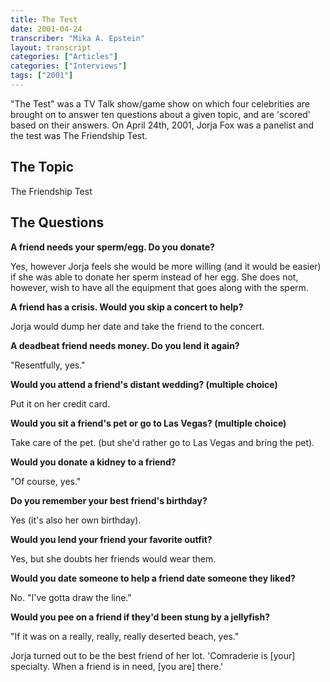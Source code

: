 ```yaml
---
title: The Test
date: 2001-04-24
transcriber: "Mika A. Epstein"
layout: transcript
categories: ["Articles"]
categories: ["Interviews"]
tags: ["2001"]
---
```


"The Test" was a TV Talk show/game show on which four celebrities are brought on to answer ten questions about a given topic, and are 'scored' based on their answers. On April 24th, 2001, Jorja Fox was a panelist and the test was The Friendship Test.

## The Topic

The Friendship Test

## The Questions

**A friend needs your sperm/egg. Do you donate?**

Yes, however Jorja feels she would be more willing (and it would be easier) if she was able to donate her sperm instead of her egg. She does not, however, wish to have all the equipment that goes along with the sperm.

**A friend has a crisis. Would you skip a concert to help?**

Jorja would dump her date and take the friend to the concert.

**A deadbeat friend needs money. Do you lend it again?**

"Resentfully, yes."

**Would you attend a friend's distant wedding? (multiple choice)**

Put it on her credit card.

**Would you sit a friend's pet or go to Las Vegas? (multiple choice)**

Take care of the pet. (but she'd rather go to Las Vegas and bring the pet).

**Would you donate a kidney to a friend?**

"Of course, yes."

**Do you remember your best friend's birthday?**

Yes (it's also her own birthday).

**Would you lend your friend your favorite outfit?**

Yes, but she doubts her friends would wear them.

**Would you date someone to help a friend date someone they liked?**

No. "I've gotta draw the line."

**Would you pee on a friend if they'd been stung by a jellyfish?**

"If it was on a really, really, really deserted beach, yes."

Jorja turned out to be the best friend of her lot. 'Comraderie is [your] specialty. When a friend is in need, [you are] there.'

